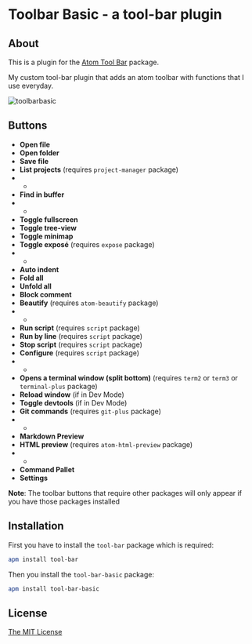 # Toolbar Basic - a tool-bar plugin

## About

This is a plugin for the [Atom Tool Bar](https://atom.io/packages/tool-bar) package.

My custom tool-bar plugin that adds an atom toolbar with functions that I use everyday.

![toolbarbasic](https://cloud.githubusercontent.com/assets/6761721/16498220/98136094-3ef2-11e6-83d0-1392d21039ba.png)

## Buttons

* **Open file**
* **Open folder**
* **Save file**
* **List projects** (requires `project-manager` package)
* -
* **Find in buffer**
* -
* **Toggle fullscreen**
* **Toggle tree-view**
* **Toggle minimap**
* **Toggle exposé** (requires `expose` package)
* -
* **Auto indent**
* **Fold all**
* **Unfold all**
* **Block comment**
* **Beautify** (requires `atom-beautify` package)
* -
* **Run script** (requires `script` package)
* **Run by line** (requires `script` package)
* **Stop script** (requires `script` package)
* **Configure** (requires `script` package)
* -
* **Opens a terminal window (split bottom)**  (requires `term2` or `term3` or `terminal-plus` package)
* **Reload window** (if in Dev Mode)
* **Toggle devtools** (if in Dev Mode)
* **Git commands** (requires `git-plus` package)
* -
* **Markdown Preview**
* **HTML preview** (requires `atom-html-preview` package)
* -
* **Command Pallet**
* **Settings**

**Note**: The toolbar buttons that require other packages will only appear if you have those packages installed

## Installation

First you have to install the `tool-bar` package which is required:

```bash
apm install tool-bar
```

Then you install the `tool-bar-basic` package:

```bash
apm install tool-bar-basic
```

## License

[The MIT License](https://github.com/AlexNewson/tool-bar-basic/LICENSE.md)
